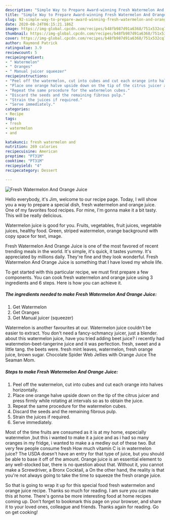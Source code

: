 ```yaml
---
description: "Simple Way to Prepare Award-winning Fresh Watermelon And Orange Juice"
title: "Simple Way to Prepare Award-winning Fresh Watermelon And Orange Juice"
slug: 92-simple-way-to-prepare-award-winning-fresh-watermelon-and-orange-juice
date: 2020-08-24T06:15:21.186Z
image: https://img-global.cpcdn.com/recipes/b48fb987d91a6368/751x532cq70/fresh-watermelon-and-orange-juice-recipe-main-photo.jpg
thumbnail: https://img-global.cpcdn.com/recipes/b48fb987d91a6368/751x532cq70/fresh-watermelon-and-orange-juice-recipe-main-photo.jpg
cover: https://img-global.cpcdn.com/recipes/b48fb987d91a6368/751x532cq70/fresh-watermelon-and-orange-juice-recipe-main-photo.jpg
author: Raymond Patrick
ratingvalue: 3.9
reviewcount: 5
recipeingredient:
- " Watermelon"
- " Oranges"
- " Manual juicer squeezer"
recipeinstructions:
- "Peel off the watermelon, cut into cubes and cut each orange into halves horizontally."
- "Place one orange halve upside down on the tip of the citrus juicer and press firmly while rotating at intervals so as to obtain the juice."
- "Repeat the same procedure for the watermelon cubes."
- "Discard the seeds and the remaining fibrous pulp."
- "Strain the juices if required."
- "Serve immediately."
categories:
- Recipe
tags:
- fresh
- watermelon
- and

katakunci: fresh watermelon and 
nutrition: 269 calories
recipecuisine: American
preptime: "PT31M"
cooktime: "PT31M"
recipeyield: "4"
recipecategory: Dessert

---
```



![Fresh Watermelon And Orange Juice](https://img-global.cpcdn.com/recipes/b48fb987d91a6368/751x532cq70/fresh-watermelon-and-orange-juice-recipe-main-photo.jpg)

Hello everybody, it's Jim, welcome to our recipe page. Today, I will show you a way to prepare a special dish, fresh watermelon and orange juice. One of my favorites food recipes. For mine, I'm gonna make it a bit tasty. This will be really delicious.

Watermelon juice is good for you. Fruits, vegetables, fruit juices, vegetable juices, healthy food. Green, striped watermelon, orange background with copy space for text, image.

Fresh Watermelon And Orange Juice is one of the most favored of recent trending meals in the world. It's simple, it's quick, it tastes yummy. It's appreciated by millions daily. They're fine and they look wonderful. Fresh Watermelon And Orange Juice is something that I have loved my whole life.


To get started with this particular recipe, we must first prepare a few components. You can cook fresh watermelon and orange juice using 3 ingredients and 6 steps. Here is how you can achieve it.

<!--inarticleads1-->

##### The ingredients needed to make Fresh Watermelon And Orange Juice:

1. Get  Watermelon
1. Get  Oranges
1. Get  Manual juicer (squeezer)


Watermelon is another favourites at our. Watermelon juice couldn&#39;t be easier to extract. You don&#39;t need a fancy-schmancy juicer, just a blender. about this watermelon juice, have you tried adding beet juice? i recently had watermelon-beet-tangerine juice and it was perfection. fresh, sweet and a little tang. the beets were. fresh mint leaves, watermelon, fresh orange juice, brown sugar. Chocolate Spider Web Jellies with Orange Juice The Seaman Mom. 

<!--inarticleads2-->

##### Steps to make Fresh Watermelon And Orange Juice:

1. Peel off the watermelon, cut into cubes and cut each orange into halves horizontally.
1. Place one orange halve upside down on the tip of the citrus juicer and press firmly while rotating at intervals so as to obtain the juice.
1. Repeat the same procedure for the watermelon cubes.
1. Discard the seeds and the remaining fibrous pulp.
1. Strain the juices if required.
1. Serve immediately.


Most of the time fruits are consumed as it is at my home, especially watermelon ,but this i wanted to make it a juice and as i had so many oranges in my fridge, i wanted to make a a medley out of these two. But very few people consume fresh How much vitamin C is in watermelon juice? The USDA doesn&#39;t have an entry for that type of juice, but you should be able to base it off of the amount. Orange juice is an essential element to any well-stocked bar, there is no question about that. Without it, you cannot make a Screwdriver, a Bronx Cocktail, a On the other hand, the reality is that you&#39;re not always going to take the time to squeeze the fresh orange juice. 

So that is going to wrap it up for this special food fresh watermelon and orange juice recipe. Thanks so much for reading. I am sure you can make this at home. There's gonna be more interesting food at home recipes coming up. Don't forget to bookmark this page on your browser, and share it to your loved ones, colleague and friends. Thanks again for reading. Go on get cooking!
